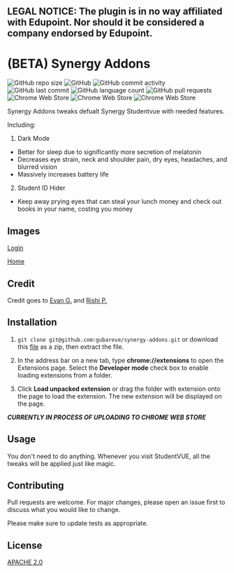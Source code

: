 ## LEGAL NOTICE: The plugin is in no way affiliated with Edupoint. Nor should it be considered a company endorsed by Edupoint.

# (BETA) Synergy Addons
![GitHub repo size](https://img.shields.io/github/repo-size/gubareve/synergy-addons)
![GitHub](https://img.shields.io/github/license/gubareve/synergy-addons)
![GitHub commit activity](https://img.shields.io/github/commit-activity/m/gubareve/synergy-addons)
![GitHub last commit](https://img.shields.io/github/last-commit/gubareve/synergy-addons)
![GitHub language count](https://img.shields.io/github/languages/count/gubareve/synergy-addons)
![GitHub pull requests](https://img.shields.io/github/issues-pr/gubareve/synergy-addons)
![Chrome Web Store](https://img.shields.io/chrome-web-store/rating-count/nbicokodplfghgllebkialdbpdljfinc)
![Chrome Web Store](https://img.shields.io/chrome-web-store/users/nbicokodplfghgllebkialdbpdljfinc)
![Chrome Web Store](https://img.shields.io/chrome-web-store/v/nbicokodplfghgllebkialdbpdljfinc)


Synergy Addons tweaks defualt Synergy Studentvue with needed features.

Including:

1. Dark Mode
 - Better for sleep due to significantly more secretion of melatonin
 - Decreases eye strain, neck and shoulder pain, dry eyes, headaches, and blurred vision
 - Massively increases battery life
2. Student ID Hider
 - Keep away prying eyes that can steal your lunch money and check out books in your name, costing you money

## Images

[Login](https://raw.githubusercontent.com/gubareve/synergy-addons/master/images/1.png)

[Home](https://raw.githubusercontent.com/gubareve/synergy-addons/master/images/2.png)

## Credit

Credit goes to [Evan G.](https://github.com/gubareve) and [Rishi P.](https://github.com/thexpiredpear)


## Installation

1. `git clone git@github.com:gubareve/synergy-addons.git`
or download this [file](https://github.com/gubareve/synergy-addons/archive/master.zip) as a zip, then extract the file.

2. In the address bar on a new tab, type **chrome://extensions** to open the Extensions page. Select the **Developer mode** check box to enable loading extensions from a folder.
3. Click **Load unpacked extension** or drag the folder with extension onto the page to load the extension. The new extension will be displayed on the page.

***CURRENTLY IN PROCESS OF UPLOADING TO CHROME WEB STORE***

## Usage

You don't need to do anything. Whenever you visit StudentVUE, all the tweaks will be applied just like magic.

## Contributing
Pull requests are welcome. For major changes, please open an issue first to discuss what you would like to change.

Please make sure to update tests as appropriate.

## License
[APACHE 2.0](https://github.com/gubareve/synergy-addons/blob/master/LICENSE)
